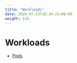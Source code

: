 ```yaml
---
title: "Workloads"
date: 2020-07-23T16:34:21+08:00
weight: 114
---
```


# Workloads

- [Pods](pods/_index.md)

